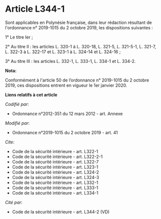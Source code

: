 # Article L344-1

Sont applicables en Polynésie française, dans leur rédaction résultant de l'ordonnance n° 2019-1015 du 2 octobre 2019, les
dispositions suivantes :

1° Le titre Ier ;

2° Au titre II : les articles L. 320-1 à L. 320-18, L. 321-5, L. 321-5-1, L. 321-7, L. 322-3 à L. 322-17 et L. 323-1 à L.
324-14 et L. 324-16 ;

3° Au titre III : les articles L. 332-1, L. 333-1, L. 334-1 et L. 334-2.

**Nota:**

Conformément à l'article 50 de l’ordonnance n° 2019-1015 du 2 octobre 2019, ces dispositions entrent en vigueur le 1er
janvier 2020.

**Liens relatifs à cet article**

_Codifié par_:

  - Ordonnance n°2012-351 du 12 mars 2012 - art. Annexe

_Modifié par_:

  - Ordonnance n°2019-1015 du 2 octobre 2019 - art. 41

_Cite_:

  - Code de la sécurité intérieure - art. L322-1
  - Code de la sécurité intérieure - art. L322-2-1
  - Code de la sécurité intérieure - art. L322-7
  - Code de la sécurité intérieure - art. L323-1
  - Code de la sécurité intérieure - art. L324-2
  - Code de la sécurité intérieure - art. L324-3
  - Code de la sécurité intérieure - art. L332-1
  - Code de la sécurité intérieure - art. L333-1
  - Code de la sécurité intérieure - art. L334-1

_Cité par_:

  - Code de la sécurité intérieure - art. L344-2 (VD)
